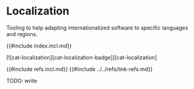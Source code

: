 # Localization

Tooling to help adapting internationalized software to specific languages and regions.

{{#include index.incl.md}}

[![cat-localization][cat-localization-badge]][cat-localization]

{{#include refs.incl.md}}
{{#include ../../refs/link-refs.md}}

<div class="hidden">
TODO: write
</div>
